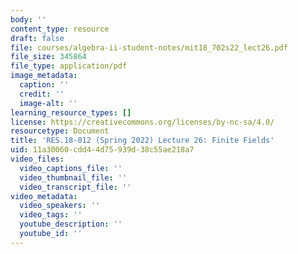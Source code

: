 ```yaml
---
body: ''
content_type: resource
draft: false
file: courses/algebra-ii-student-notes/mit18_702s22_lect26.pdf
file_size: 345864
file_type: application/pdf
image_metadata:
  caption: ''
  credit: ''
  image-alt: ''
learning_resource_types: []
license: https://creativecommons.org/licenses/by-nc-sa/4.0/
resourcetype: Document
title: 'RES.18-012 (Spring 2022) Lecture 26: Finite Fields'
uid: 11a30060-cdd4-4d75-939d-38c55ae218a7
video_files:
  video_captions_file: ''
  video_thumbnail_file: ''
  video_transcript_file: ''
video_metadata:
  video_speakers: ''
  video_tags: ''
  youtube_description: ''
  youtube_id: ''
---
```


